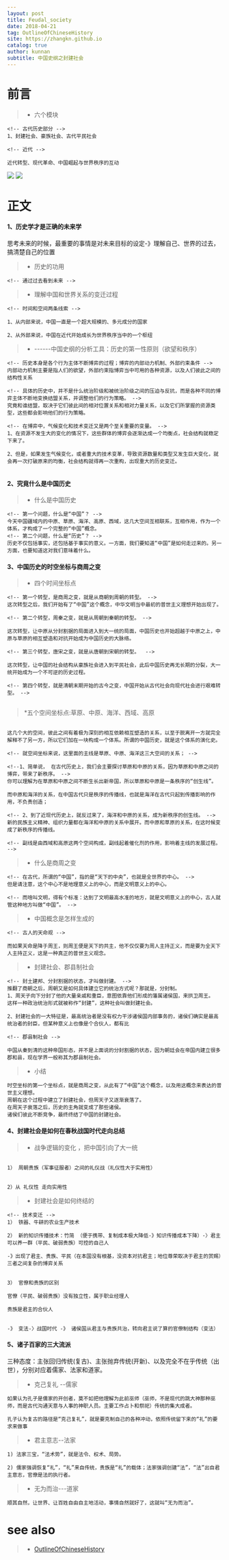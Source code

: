 ```yaml
---
layout: post
title: Feudal_society
date: 2018-04-21
tag: OutlineOfChineseHistory
site: https://zhangkn.github.io
catalog: true
author: kunnan
subtitle: 中国史纲之封建社会
---
```



# 前言

>* 六个模块

```
<!-- 古代历史部分 -->
1、封建社会、豪族社会、古代平民社会

<!-- 近代 -->

近代转型、现代革命、中国崛起与世界秩序的互动

```
![](https://ws2.sinaimg.cn/large/006tKfTcgy1fqkd3u28wfj30u01e1wjs.jpg)
![](https://ws2.sinaimg.cn/large/006tKfTcgy1fqkd3teo8vj30qo1jjjxx.jpg)


# 正文



#### 1、历史学才是正确的未来学

思考未来的时候，最重要的事情是对未来目标的设定-》理解自己、世界的过去，搞清楚自己的位置

>* 历史的功用

```
<!-- 通过过去看到未来 -->

```

>*  理解中国和世界关系的变迁过程

```
<!-- 时间和空间两条线索 -->

1、从内部来说，中国一直是一个超大规模的、多元成分的国家

2、从外部来说，中国在近代开始成长为世界秩序当中的一个枢纽

```

>* ------中国史纲的分析工具：历史的第一性原则（欲望和秩序）

```
<!-- 历史本身是各个行为主体不断博弈的过程；博弈的内部动力机制、外部约束条件 -->
内部动力机制主要是指人们的欲望，外部约束指博弈当中可用的各种资源，以及人们彼此之间的结构性关系

<!-- 具体的历史中，并不是什么统治阶级和被统治阶级之间的压迫与反抗，而是各种不同的博弈主体不断地变换结盟关系，并调整他们的行为策略。 -->
究竟和谁结盟，取决于它们彼此间的相对位置关系和相对力量关系，以及它们所掌握的资源类型，这些都会影响他们的行为策略。

<!-- 在博弈中，气候变化和技术变迁又是两个至关重要的变量。 -->
1、在资源不发生大的变化的情况下，这些群体的博弈会逐渐达成一个均衡点，社会结构就稳定下来了。

2、但是，如果发生气候变化，或者重大的技术变革，导致资源数量和类型又发生巨大变化，就会再一次打破原来的均衡，社会结构就得再一次重构，出现重大的历史变迁。


```

#### 2、究竟什么是中国历史

>* 什么是中国历史

```
<!-- 第一个问题，什么是“中国”？ -->
今天中国疆域内的中原、草原、海洋、高原、西域，这几大空间互相联系，互相作用，作为一个体系，才构成了一个完整的“中国”概念。
<!-- 第二个问题，什么是“历史”？ -->
历史不仅包括事实，还包括基于事实的意义。一方面，我们要知道“中国”是如何走过来的。另一方面，也要知道这对我们意味着什么。
```



#### 3、中国历史的时空坐标与商周之变

>* 四个时间坐标点

```
<!-- 第一个转型，是商周之变，就是从商朝到周朝的转型。 -->
这次转型之后，我们开始有了“中国”这个概念，中华文明当中最初的普世主义理想开始出现了。

<!-- 第二个转型，周秦之变，就是从周朝到秦朝的转型。 -->

这次转型，让中原从分封割据的局面进入到大一统的局面，中国历史也开始超越于中原之上，中原与草原的相互塑造和对抗开始成为中国历史的大脉络。

<!-- 第三个转型，唐宋之变，就是从唐朝到宋朝的转型。  -->

这次转型，让中国的社会结构从豪族社会进入到平民社会，此后中国历史再无长期的分裂，大一统开始成为一个不可逆的历史过程。

<!-- 第四个转型，就是清朝末期开始的古今之变，中国开始从古代社会向现代社会进行艰难转型。 -->


```


>*五个空间坐标点:草原、中原、海洋、西域、高原

```

这几个大的空间，彼此之间有着极为深刻的相互依赖相互塑造的关系，以至于脱离开一方就完全解释不了另一方，所以它们加在一块构成一个体系。所谓的中国历史，就是这个体系的演化史。

<!-- 就空间坐标来说，这里面的主线是草原、中原、海洋这三大空间的关系； -->

<!--1、简单说， 在古代历史上，我们会主要探讨草原和中原的关系，因为草原和中原之间的博弈，带来了新秩序。 -->
你可以理解为在草原和中原之间不断生长出新帝国，所以草原和中原是一条秩序的“创生线”。

而中原和海洋的关系，在中国古代只是秩序的传播线，也就是海洋在古代只起到传播影响的作用，不负责创造；

<!-- 2、到了近现代历史上，就反过来了，海洋和中原的关系，成为新秩序的创生线。 -->
新的民族主义精神、组织力量都在海洋和中原的关系中展开。而中原和草原的关系，在这时候变成了新秩序的传播线。

<!-- 副线是由西域和高原这两个空间构成，副线起着催化剂的作用，影响着主线的发展过程。 -->

```


>* 什么是商周之变

```
<!-- 在古代，所谓的“中国”，指的是“天下的中央”，也就是全世界的中心。 -->
但是请注意，这个中心不是地理意义上的中心，而是文明意义上的中心。

<!-- 而啥叫文明，得有个标准：达到了文明最高水准的地方，就是文明意义上的中心，古人就管这种地方叫做“中国”。 -->

```

>*  中国概念是怎样生成的

```
<!-- 古人的天命观 -->

而如果天命是降于周王，则周王便是天下的共主，他不仅仅要为周人主持正义，而是要为全天下人主持正义，这是一种真正的普世主义观念。
```



>* 封建社会、郡县制社会

```
<!-- 封土建邦、分封割据的状态，才叫做封建。 -->
推翻了商朝之后，周朝又是如何具体建立它的统治方式呢？那就是，分封制。
1、周天子向下分封了他的大量亲戚和重臣，意图依靠他们形成的藩属诸侯国，来拱卫周王。
这样一种政治统治形式就被称作“封建”，这种社会叫做封建社会。

2、封建社会的一大特征是，最高统治者是没有权力干涉诸侯国内部事务的，诸侯们确实是最高统治者的封臣，但某种意义上也像是个合伙人，都有比

<!-- 郡县制社会 -->

中国从秦到清的这种帝国形态，并不是上面说的分封割据的状态，因为朝廷会在帝国内建立很多郡和县，现在学界一般称其为郡县制社会。

```

>* 小结

```
时空坐标的第一个坐标点，就是商周之变，从此有了“中国”这个概念，以及用这概念来表达的普世主义理想。
周朝在这个过程中建立了封建社会，但周天子又逐渐衰落了。
在周天子衰落之后，历史的主角就变成了那些诸侯。
诸侯们彼此不断竞争，最终终结了中国的封建社会。

```

#### 4、封建社会是如何在春秋战国时代走向总结

>* 战争逻辑的变化 ，把中国引向了大一统

```

1） 周朝贵族（军事征服者）之间的礼仪战（礼仪性大于实用性）


2）从 礼仪性 走向实用性

```


>* 封建社会是如何终结的

```
<!-- 技术变迁 -->
1） 铁器、牛耕的农业生产技术

2） 新的知识传播技术：竹简 （便于携带、复制成本极大降低-》知识传播成本下降）-〉君主可以养一群（平民、破弱贵族）可控的自己人

-》出现了君主、贵族、平民（在本国没有根基，没资本对抗君主；地位尊荣取决于君主的赏赐）三者之间复杂的博弈关系


3） 官僚和贵族的区别

官僚（平民、破弱贵族）没有独立性，属于职业经理人

贵族是君主的合伙人


-》 变法-〉战国时代 -》 诸侯国从君主与贵族共治，转向君主说了算的官僚制结构（变法）
```

#### 5、诸子百家的三大流派

三种态度：主张回归传统(复古)、主张抛弃传统(开新)、以及完全不在乎传统（出世），分别对应着儒家、法家和道家。


>* 克己复礼 --儒家

```
如果认为孔子是儒家的开创者，莫不如把他理解为此前巫师（巫师，不是现代的跳大神那种巫师，而是古代沟通天意与人事的神职人员。主要工作占卜和祭祀）传统的集大成者。

孔子认为复古的路径是“克己复礼”，就是要克制自己的各种冲动，依照传统留下来的“礼”的要求来做事
```


>* 君主意志--法家

```
1) 法家三宝，“法术势”，就是法令、权术、局势。

2) 儒家强调恢复“礼”，“礼”来自传统，贵族是“礼”的载体；法家强调创建“法”，“法”出自君主意志，官僚是法的执行者。
```

>* 无为而治---道家

```
顺其自然，让世界、让百姓自由自主地活动，事情自然就好了，这就叫“无为而治”。
```




# see also 

>* [OutlineOfChineseHistory](https://zhangkn.github.io/2018/03/OutlineOfChineseHistory/)


